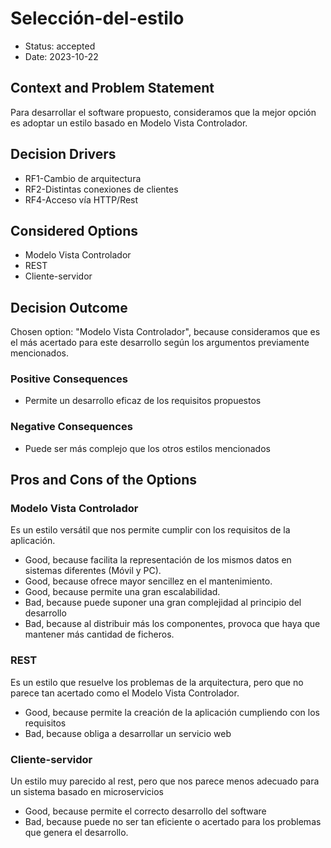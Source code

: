 # Selección-del-estilo

* Status: accepted
* Date: 2023-10-22

## Context and Problem Statement

Para desarrollar el software propuesto, consideramos que la mejor opción es adoptar un estilo basado en Modelo Vista Controlador.

## Decision Drivers

* RF1-Cambio de arquitectura
* RF2-Distintas conexiones de clientes
* RF4-Acceso vía HTTP/Rest

## Considered Options

* Modelo Vista Controlador
* REST
* Cliente-servidor

## Decision Outcome

Chosen option: "Modelo Vista Controlador", because consideramos que es el más acertado para este desarrollo según los argumentos previamente mencionados.

### Positive Consequences

* Permite un desarrollo eficaz de los requisitos propuestos

### Negative Consequences

* Puede ser más complejo que los otros estilos mencionados

## Pros and Cons of the Options

### Modelo Vista Controlador

Es un estilo versátil que nos permite cumplir con los requisitos de la aplicación.

* Good, because facilita la representación de los mismos datos en sistemas diferentes (Móvil y PC).
* Good, because ofrece mayor sencillez en el mantenimiento.
* Good, because permite una gran escalabilidad.
* Bad, because puede suponer una gran complejidad al principio del desarrollo
* Bad, because al distribuir más los componentes, provoca que haya que mantener más cantidad de ficheros.

### REST

Es un estilo que resuelve los problemas de la arquitectura, pero que no parece tan acertado como el Modelo Vista Controlador.

* Good, because permite la creación de la aplicación cumpliendo con los requisitos
* Bad, because obliga a desarrollar un servicio web

### Cliente-servidor

Un estilo muy parecido al rest, pero que nos parece menos adecuado para un sistema basado en microservicios

* Good, because permite el correcto desarrollo del software
* Bad, because puede no ser tan eficiente o acertado para los problemas que genera el desarrollo.
